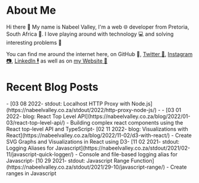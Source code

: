 # About Me

Hi there 👋 My name is Nabeel Valley, I'm a web 🌐 developer from Pretoria, South Africa 📍. I love playing around with technology 💻 and solving interesting problems 🔎

You can find me around the internet here, on GitHub 🐙, [Twitter 🐤](https://twitter.com/not_nabeel/), [Instagram 📷](https://www.instagram.com/nabeelvalley/), [LinkedIn 🕴](https://za.linkedin.com/in/nabeelvalley) as well as on [my Website 🎨](https://nabeelvalley.co.za/)

# Recent Blog Posts
<!-- BLOG-POST-LIST:START -->- [03 08 2022- stdout: Localhost HTTP Proxy with Node.js](https://nabeelvalley.co.za/stdout/2022/http-proxy-node-js/) - - [03 01 2022- blog: React Top Level API](https://nabeelvalley.co.za/blog/2022/01-03/react-top-level-api/) - Building complex react components using the React top-level API and TypeScript- [02 11 2022- blog: Visualizations with React](https://nabeelvalley.co.za/blog/2022/11-02/d3-with-react/) - Create SVG Graphs and Visualizations in React using D3- [11 02 2021- stdout: Logging Aliases for Javascript](https://nabeelvalley.co.za/stdout/2021/02-11/javascript-quick-logger/) - Console and file-based logging alias for Javascript- [10 29 2021- stdout: Javascript Range Function](https://nabeelvalley.co.za/stdout/2021/29-10/javascript-range/) - Create ranges in Javascript<!-- BLOG-POST-LIST:END -->
